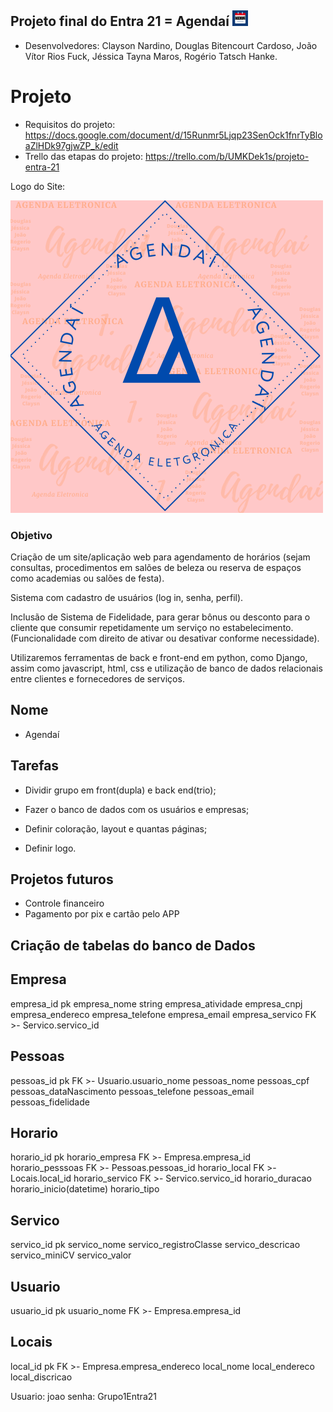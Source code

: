 ## Projeto final do Entra 21 = Agendaí <img src="Images\LogoAgendai.png" width="25">

- Desenvolvedores: Clayson Nardino, Douglas Bitencourt Cardoso, João Vítor Rios Fuck, Jéssica Tayna Maros, Rogério Tatsch Hanke.

# Projeto

- Requisitos do projeto: <https://docs.google.com/document/d/15Runmr5Ljqp23SenOck1fnrTyBloaZlHDk97gjwZP_k/edit>
- Trello das etapas do projeto: <https://trello.com/b/UMKDek1s/projeto-entra-21>

Logo do Site:  

<img src="Images/AGENDAI.png">

### Objetivo

Criação de um site/aplicação web para agendamento de horários (sejam consultas, procedimentos em salões de beleza ou reserva de espaços como academias ou salões de festa). 

Sistema com cadastro de usuários (log in, senha, perfil).

Inclusão de Sistema de Fidelidade, para gerar bônus ou desconto para o cliente que consumir repetidamente um serviço no estabelecimento. (Funcionalidade com direito de ativar ou desativar conforme necessidade).

Utilizaremos ferramentas de back e front-end em python, como Django, assim como javascript, html, css e utilização de banco de dados relacionais entre clientes e fornecedores de serviços.

## Nome

- Agendaí

## Tarefas

- Dividir grupo em front(dupla) e back end(trio);

- Fazer o banco de dados com os usuários e empresas;

- Definir coloração, layout e quantas páginas;

- Definir logo.

## Projetos futuros

- Controle financeiro
- Pagamento por pix e cartão pelo APP

## Criação de tabelas do banco de Dados

Empresa
-
empresa_id pk
empresa_nome string
empresa_atividade 
empresa_cnpj 
empresa_endereco
empresa_telefone
empresa_email
empresa_servico FK >- Servico.servico_id

Pessoas
-
pessoas_id pk FK >- Usuario.usuario_nome
pessoas_nome 
pessoas_cpf
pessoas_dataNascimento
pessoas_telefone
pessoas_email
pessoas_fidelidade

Horario
-
horario_id pk
horario_empresa FK >- Empresa.empresa_id
horario_pesssoas FK >- Pessoas.pessoas_id
horario_local FK >- Locais.local_id
horario_servico FK >- Servico.servico_id 
horario_duracao
horario_inicio(datetime)
horario_tipo

Servico
-
servico_id pk
servico_nome
servico_registroClasse
servico_descricao
servico_miniCV
servico_valor

Usuario
-
usuario_id pk
usuario_nome FK >- Empresa.empresa_id

Locais
-
local_id pk FK >- Empresa.empresa_endereco
local_nome
local_endereco 
local_discricao


Usuario: joao
senha: Grupo1Entra21
